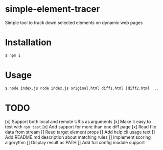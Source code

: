 # simple-element-tracer
Simple tool to track down selected elements on dynamic web pages

# Installation
```sh
$ npm i
```

# Usage
```sh
$ node index.js node index.js original.html diff1.html [diff2.html ...  diffN.html]
```
# TODO
[x] Support both local and remote URIs as arguments
[x] Make it easy to test with `npm test`
[x] Add support for more than one diff page
[x] Read file data from stream
[] Read target element props
[] Add help cli usage text
[] Add README.md description about matching rules
[] Implement scoring algorythm
[] Display result as PATH
[] Add full config module support
